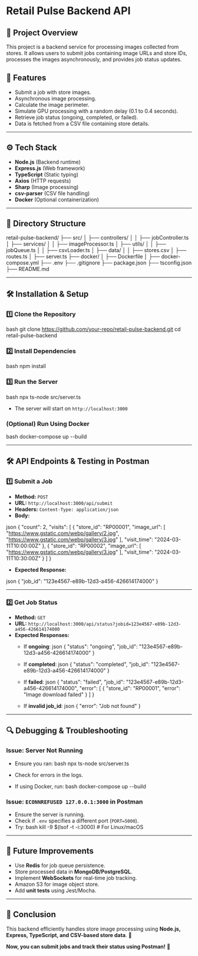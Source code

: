 # Retail Pulse Backend API

## 📌 Project Overview

This project is a backend service for processing images collected from stores. It allows users to submit jobs containing image URLs and store IDs, processes the images asynchronously, and provides job status updates.

## 🚀 Features

- Submit a job with store images.
- Asynchronous image processing.
- Calculate the image perimeter.
- Simulate GPU processing with a random delay (0.1 to 0.4 seconds).
- Retrieve job status (ongoing, completed, or failed).
- Data is fetched from a CSV file containing store details.

---

## ⚙️ Tech Stack

- **Node.js** (Backend runtime)
- **Express.js** (Web framework)
- **TypeScript** (Static typing)
- **Axios** (HTTP requests)
- **Sharp** (Image processing)
- **csv-parser** (CSV file handling)
- **Docker** (Optional containerization)

---

## 📂 Directory Structure


retail-pulse-backend/
├── src/
│   ├── controllers/
│   │   ├── jobController.ts
│   ├── services/
│   │   ├── imageProcessor.ts
│   ├── utils/
│   │   ├── jobQueue.ts
│   │   ├── csvLoader.ts
│   ├── data/
│   │   ├── stores.csv
│   ├── routes.ts
│   ├── server.ts
├── docker/
│   ├── Dockerfile
│   ├── docker-compose.yml
├── .env
├── .gitignore
├── package.json
├── tsconfig.json
├── README.md


---

## 🛠️ Installation & Setup

### **1️⃣ Clone the Repository**

bash
git clone https://github.com/your-repo/retail-pulse-backend.git
cd retail-pulse-backend


### **2️⃣ Install Dependencies**

bash
npm install


### **3️⃣ Run the Server**

bash
npx ts-node src/server.ts


- The server will start on `http://localhost:3000`

### **(Optional) Run Using Docker**

bash
docker-compose up --build


---

## 🛠️ API Endpoints & Testing in Postman

### **1️⃣ Submit a Job**

- **Method:** `POST`
- **URL:** `http://localhost:3000/api/submit`
- **Headers:** `Content-Type: application/json`
- **Body:**

json
{
   "count": 2,
   "visits": [
      {
         "store_id": "RP00001",
         "image_url": [
            "https://www.gstatic.com/webp/gallery/2.jpg",
            "https://www.gstatic.com/webp/gallery/3.jpg"
         ],
         "visit_time": "2024-03-11T10:00:00Z"
      },
      {
         "store_id": "RP00002",
         "image_url": [
            "https://www.gstatic.com/webp/gallery/3.jpg"
         ],
         "visit_time": "2024-03-11T10:30:00Z"
      }
   ]
}


- **Expected Response:**

json
{ "job_id": "123e4567-e89b-12d3-a456-426614174000" }


---

### **2️⃣ Get Job Status**

- **Method:** `GET`
- **URL:** `http://localhost:3000/api/status?jobid=123e4567-e89b-12d3-a456-426614174000`
- **Expected Responses:**
  - If **ongoing**:
    json
    { "status": "ongoing", "job_id": "123e4567-e89b-12d3-a456-426614174000" }
    
  - If **completed**:
    json
    { "status": "completed", "job_id": "123e4567-e89b-12d3-a456-426614174000" }
    
  - If **failed**:
    json
    {
        "status": "failed",
        "job_id": "123e4567-e89b-12d3-a456-426614174000",
        "error": [
            { "store_id": "RP00001", "error": "Image download failed" }
        ]
    }
    
  - If **invalid job\_id**:
    json
    { "error": "Job not found" }
    

---

## 🔍 Debugging & Troubleshooting

### **Issue: Server Not Running**

- Ensure you ran:
  bash
  npx ts-node src/server.ts
  
- Check for errors in the logs.
- If using Docker, run:
  bash
  docker-compose up --build
  

### **Issue: ****`ECONNREFUSED 127.0.0.1:3000`**** in Postman**

- Ensure the server is running.
- Check if `.env` specifies a different port (`PORT=5000`).
- Try:
  bash
  kill -9 $(lsof -t -i:3000) # For Linux/macOS
  

---

## 🔮 Future Improvements

- Use **Redis** for job queue persistence.
- Store processed data in **MongoDB/PostgreSQL**.
- Implement **WebSockets** for real-time job tracking.
- Amazon S3 for image object store.
- Add **unit tests** using Jest/Mocha.

---

## 🎯 Conclusion

This backend efficiently handles store image processing using **Node.js, Express, TypeScript, and CSV-based store data**. 🚀

**Now, you can submit jobs and track their status using Postman!** 🎉

